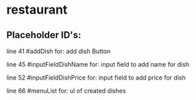 # restaurant

## Placeholder ID's:

line 41
#addDish
for: add dish Button

line 45
#inputFieldDishName
for: input field to add name for dish

line 52
#inputFieldDishPrice
for: input field to add price for dish

line 66
#menuList
for: ul of created dishes
